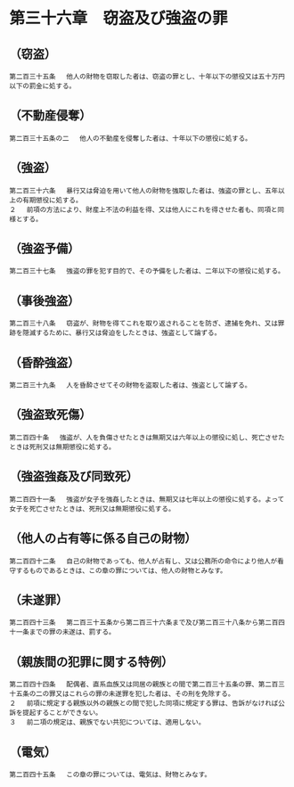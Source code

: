 # 第三十六章　窃盗及び強盗の罪

## （窃盗）
```
第二百三十五条 　他人の財物を窃取した者は、窃盗の罪とし、十年以下の懲役又は五十万円以下の罰金に処する。
```
## （不動産侵奪）
```
第二百三十五条の二 　他人の不動産を侵奪した者は、十年以下の懲役に処する。
```
## （強盗）
```
第二百三十六条 　暴行又は脅迫を用いて他人の財物を強取した者は、強盗の罪とし、五年以上の有期懲役に処する。
２ 　前項の方法により、財産上不法の利益を得、又は他人にこれを得させた者も、同項と同様とする。
```
## （強盗予備）
```
第二百三十七条 　強盗の罪を犯す目的で、その予備をした者は、二年以下の懲役に処する。
```
## （事後強盗）
```
第二百三十八条 　窃盗が、財物を得てこれを取り返されることを防ぎ、逮捕を免れ、又は罪跡を隠滅するために、暴行又は脅迫をしたときは、強盗として論ずる。
```
## （昏酔強盗）
```
第二百三十九条 　人を昏酔させてその財物を盗取した者は、強盗として論ずる。
```
## （強盗致死傷）
```
第二百四十条 　強盗が、人を負傷させたときは無期又は六年以上の懲役に処し、死亡させたときは死刑又は無期懲役に処する。
```
## （強盗強姦及び同致死）
```
第二百四十一条 　強盗が女子を強姦したときは、無期又は七年以上の懲役に処する。よって女子を死亡させたときは、死刑又は無期懲役に処する。
```
## （他人の占有等に係る自己の財物）
```
第二百四十二条 　自己の財物であっても、他人が占有し、又は公務所の命令により他人が看守するものであるときは、この章の罪については、他人の財物とみなす。
```
## （未遂罪）
```
第二百四十三条 　第二百三十五条から第二百三十六条まで及び第二百三十八条から第二百四十一条までの罪の未遂は、罰する。
```
## （親族間の犯罪に関する特例）
```
第二百四十四条 　配偶者、直系血族又は同居の親族との間で第二百三十五条の罪、第二百三十五条の二の罪又はこれらの罪の未遂罪を犯した者は、その刑を免除する。
２ 　前項に規定する親族以外の親族との間で犯した同項に規定する罪は、告訴がなければ公訴を提起することができない。
３ 　前二項の規定は、親族でない共犯については、適用しない。
```
## （電気）
```
第二百四十五条 　この章の罪については、電気は、財物とみなす。
```
